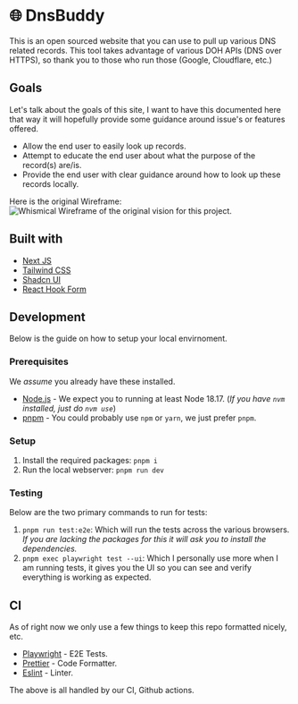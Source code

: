 # 🌐 DnsBuddy

This is an open sourced website that you can use to pull up various DNS related records. This tool takes advantage of various DOH APIs (DNS over HTTPS), so thank you to those who run those (Google, Cloudflare, etc.)

## Goals

Let's talk about the goals of this site, I want to have this documented here that way it will hopefully provide some guidance around issue's or features offered.

- Allow the end user to easily look up records.
- Attempt to educate the end user about what the purpose of the record(s) are/is.
- Provide the end user with clear guidance around how to look up these records locally.

Here is the original Wireframe:![Whismical Wireframe of the original vision for this project.](https://i.imgur.com/KO1xPGo.png)

## Built with

- [Next JS](https://nextjs.org/)
- [Tailwind CSS](https://tailwindcss.com/)
- [Shadcn UI](https://ui.shadcn.com)
- [React Hook Form](https://www.react-hook-form.com/)

## Development

Below is the guide on how to setup your local envirnoment.

### Prerequisites

We _assume_ you already have these installed.

- [Node.js](https://nodejs.org/en) - We expect you to running at least Node 18.17. (_If you have `nvm` installed, just do `nvm use`_)
- [pnpm](https://pnpm.io/) - You could probably use `npm` or `yarn`, we just prefer `pnpm`.

### Setup

1. Install the required packages: `pnpm i`
2. Run the local webserver: `pnpm run dev`

### Testing

Below are the two primary commands to run for tests:

1. `pnpm run test:e2e`: Which will run the tests across the various browsers. _If you are lacking the packages for this it will ask you to install the dependencies._
2. `pnpm exec playwright test --ui`: Which I personally use more when I am running tests, it gives you the UI so you can see and verify everything is working as expected.

## CI

As of right now we only use a few things to keep this repo formatted nicely, etc.

- [Playwright](https://playwright.dev/) - E2E Tests.
- [Prettier](https://prettier.io/) - Code Formatter.
- [Eslint](https://eslint.org/) - Linter.

The above is all handled by our CI, Github actions.
